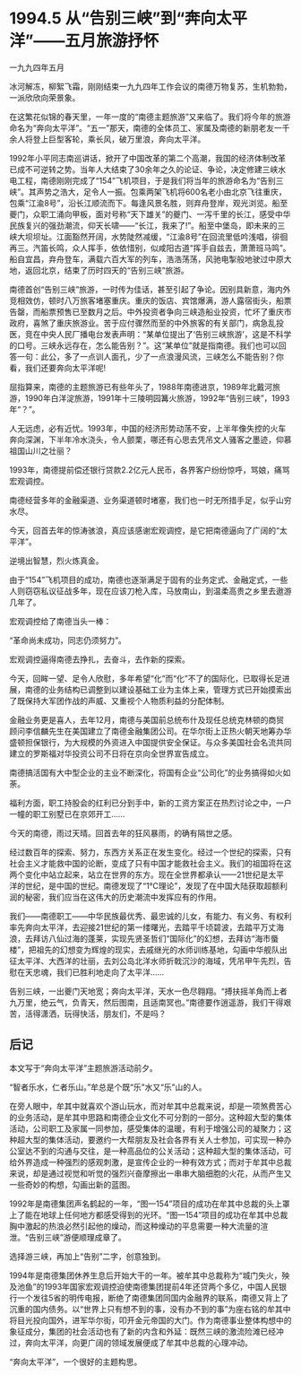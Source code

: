 # 1994.5 从“告别三峡”到“奔向太平洋”——五月旅游抒怀

一九九四年五月  
  
 冰河解冻，柳絮飞霜，刚刚结束一九九四年工作会议的南德万物复苏，生机勃勃，一派欣欣向荣景象。  
  
 在这繁花似锦的春天里，一年一度的“南德主题旅游”又来临了。我们将今年的旅游命名为“奔向太平洋”。“五一”那天，南德的全体员工、家属及南德的新朋老友一千余人将登上巨型客轮，乘长风，破万里浪，奔向太平洋。  
  
 1992年小平同志南巡讲话，掀开了中国改革的第二个高潮，我国的经济体制改革已成不可逆转之势。当年人大结束了30余年之久的论证、争论，决定修建三峡水电工程，南德刚刚完成了“154”飞机项目，于是我们将当年的旅游命名为“告别三峡”。其声势之浩大，足令人一振。包乘两架飞机将600名老小由北京飞往重庆，包乘“江渝8号”，沿长江顺流而下。每逢风景名胜，则弃舟登岸，观光浏览。船至夔门，众职工涌向甲板，面对号称“天下雄关”的夔门、一泻千里的长江，感受中华民族复兴的强劲潮流，仰天长啸——“长江，我来了!”。船至中堡岛，即未来的三峡大坝坝址。江面豁然开阔，水势陡然减缓，“江渝8号”在回流里低吟浅唱，徘徊再三。汽笛长鸣，众人挥手，依依惜别，似咸阳古道“挥手自兹去，萧萧班马鸣”。船自宜昌，弃舟登车，满载六百大军的列车，浩浩荡荡，风驰电掣般地驶过中原大地，返回北京，结束了历时四天的“告别三峡”旅游。  
  
 南德首创“告别三峡”旅游，一时传为佳话，甚至引起了争论。因别具新意，海内外竞相效仿，顿时八万旅客堵塞重庆。重庆的饭店、宾馆爆满，游人露宿街头，船票告罄，而船票预售已至数月之后。中外投资者争向三峡造船业投资，忙坏了重庆市政府，喜煞了重庆旅游业。苦于应付骤然而至的中外旅客的有关部门，病急乱投医，竞在中央人民厂播电台发表声明：“某单位提出了‘告别三峡旅游’，这是不科学的口号。三峡永远存在，怎么能告别？”。这“某单位”就是指南德。我们也可以回答一句：此公，多了一点训人面孔，少了一点浪漫风流，三峡怎么不能告别？你看，我们还要奔向太平洋呢!  
  
 屈指算来，南德的主题旅游已有些年头了，1988年南德进京，1989年北戴河旅游，1990年白洋淀旅游，1991年十三陵明园篝火旅游，1992年“告别三峡”，1993年“？”。  
  
 人无远虑，必有近忧。1993年，中国的经济形势动荡不安，上半年像失控的火车奔向深渊，下半年冷水浇头，令人颤栗，哪还有心思去凭吊文人骚客之墨迹，仰慕祖国山川之壮丽？  
  
 1993年，南德提前偿还银行贷款2.2亿元人民币，各界客户纷纷惊呼，骂娘，痛骂宏观调控。  
  
 南德经营多年的金融渠道、业务渠道顿时堵塞，我们也一时无所措手足，似乎山穷水尽。  
  
 今天，回首去年的惊涛骇浪，真应该感谢宏观调控，是它把南德逼向了广阔的“太平洋”。  
  
 逆境出智慧，烈火炼真金。  
  
 由于“154”飞机项目的成功，南德也逐渐满足于固有的业务定式、金融定式，一些人则窃窃私议征战多年，现在应该刀枪入库，马放南山，到温柔高贵之乡里去遨游几年了。  
  
 宏观调控给了南德当头一棒：  
  
 “革命尚未成功，同志仍须努力”。  
  
 宏观调控逼得南德去挣扎，去奋斗，去作新的探索。  
  
 今天，回眸一望、足令人欣慰，多年希望“化”而“化”不了的国际化，已取得长足进展，南德的业务结构已调整到以建设基础工业为主体上来，管理方式已开始摸索出了既保持大军团作战的声威、又重视个人物质利益的分配体制。  
  
 金融业务更是喜人，去年12月，南德与美国前总统布什及现任总统克林顿的商贸顾问李信麟先生在美国建立了南德金融集团公司。在华尔街上正热火朝天地筹办华盛顿担保银行，为大规模的外资进入中国提供安全保证。与众多美国社会名流共同建立的罗斯福对华投资公司不日将在京向全世界宣告成立。  
  
 南德搞活国有大中型企业的主业不断深化，将国有企业“公司化”的业务搞得如火如荼。  
  
 福利方面，职工持股会的红利已分到手中，新的工资方案正在热烈讨论之中，一户一幢的职工别墅已在京郊开工……  
  
 今天的南德，雨过天晴。回首去年的狂风暴雨，的确有隔世之感。  
  
 经过数百年的探索、努力，东西方关系正在发生变化。经过一个世纪的探索，只有社会主义才能救中国的论断，变成了只有中国才能救社会主义。我们的祖国将在这两个变化中站立起来，站立在世界的东方。现在全世界都承认——21世纪是太平洋的世纪，是中国的世纪。南德发现了“1℃理论”，发现了在中国大陆获取超额利润的秘密，我们应当在这伟大的历史潮流中发挥应有的作用。  
  
 我们——南德职工——中华民族最优秀、最忠诚的儿女，有能力、有义务、有权利率先奔向太平洋，去迎接21世纪的第一缕曙光，去踏平千顷碧波，去踏平万丈海浪，去拜访八仙过海的蓬莱，实现先贤圣哲们“国际化”的幻想，去拜访“海市蜃楼”，把祖先的幻想变为辉煌的现实，去戚继光的水师训练基地，勾画中华舰队出征太平洋、大西洋的壮丽，去刘公岛北洋水师折戟沉沙的海域，凭吊甲午先烈，告慰在天忠魂，我们已胜利地走向了太平洋……  
  
 告别三峡，一出夔门天地宽；奔向太平洋，天水一色尽翱翔。“搏扶摇羊角而上者九万里，绝云气，负青天，然后图南，且适南冥也。”南德要作逍遥游，我们干得艰苦，活得潇洒，玩得快活，朋友们，不是吗？

##  **后记**

本文写于“奔向太平洋”主题旅游活动前夕。  
  
 “智者乐水，仁者乐山。”牟总是个既“乐”水又“乐”山的人。  
  
 在旁人眼中，牟其中就喜欢个游山玩水，而对牟其中总裁来说，却是一项煞费苦心的业务活动，是牟其中思路和南德企业文化不可分割的一部分。这种超大型的集体活动，公司职工及家属一同参加，感受集体的温暖，有利于增强公司的凝聚力；这种超大型的集体活动，要邀约一大帮朋友及社会各界有关人士参加，可实现一种办公室达不到的沟通与交往，是一种高品位的公关活动；这种超大型的集体活动，可给外界造成一种强烈的感观刺激，是宣传企业的一种有效方式；而对于牟其中总裁来说，却是通过视觉和听觉的强烈兴奋摩擦出一串串大脑细胞的火花，从而产生又一些奇妙的构想，勾画出新的蓝图。  
  
 1992年是南德集团声名鹤起的一年，“图—154”项目的成功在牟其中总裁的头上罩上了能在地球上任何地方都感受得到的光环。“图—154”项目的成功在牟其中总裁胸中激起的热浪必然引起他的燥动，而这种燥动的平息需要一种大流量的渲泄。“告别三峡”游便顺理成章了。  
  
 选择游三峡，再加上“告别”二字，创意独到。  
  
 1994年是南德集团休养生息后开始大干的一年。被牟其中总裁称为“城门失火，殃及池鱼”的1993年国家宏观调控迫使南德集团提前4年还贷两个多亿，中国人民银行一个发往5省的明传电报，断绝了南德集团同国内金融界的联系，南德又背上了沉重的国内债务。以“世界上只有想不到的事，没有办不到的事”为座右铭的牟其中将目光投向国外，进军华尔街，叩开金元帝国的大门。作为南德事业整体构想中的象征成分，集团的社会活动也有了新的内含和外延：既然三峡的激流险滩已经冲过，奔向太平洋，向更广阔的领域发展便成了牟其中总裁的心理冲动。  
  
 “奔向太平洋”，一个很好的主题构思。  


